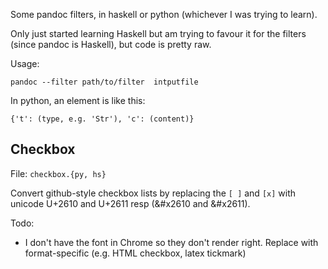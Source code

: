 Some pandoc filters, in haskell or python (whichever I was trying to learn).

Only just started learning Haskell but am trying to favour it for the filters (since pandoc is Haskell), but code is pretty raw.

Usage:

```
pandoc --filter path/to/filter  intputfile
```

In python, an element is like this:

```
{'t': (type, e.g. 'Str'), 'c': (content)}
```

## Checkbox

File: `checkbox.{py, hs}`

Convert github-style checkbox lists by replacing the `[ ]` and `[x]` with unicode U+2610 and U+2611 resp (&#x2610 and &#x2611).

Todo:

* I don't have the font in Chrome so they don't render right. Replace with format-specific (e.g. HTML checkbox, latex tickmark)
